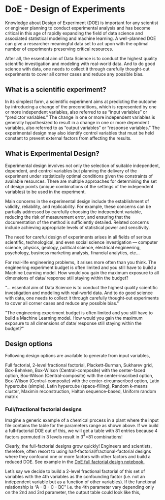 # DoE - Design of Experiments 
Knowledge about Design of Experiment (DOE) is important for any scientist or engineer planning to conduct experimental analysis and has become critical in this age of rapidly expanding the field of data science and associated statistical modeling and machine learning. A well-planned DOE can give a researcher meaningful data set to act upon with the optimal number of experiments preserving critical resources.

After all, the essential aim of Data Science is to conduct the highest quality scientific investigation and modeling with real-world data. And to do good science with data, one needs to collect it through carefully thought-out experiments to cover all corner cases and reduce any possible bias.

## What is a scientific experiment?
In its simplest form, a scientific experiment aims at predicting the outcome by introducing a change of the preconditions, which is represented by one or more independent variables, also referred to as “input variables” or “predictor variables.” The change in one or more independent variables is generally hypothesized to result in a change in one or more dependent variables, also referred to as “output variables” or “response variables.” The experimental design may also identify control variables that must be held constant to prevent external factors from affecting the results.

## What is Experimental Design?
Experimental design involves not only the selection of suitable independent, dependent, and control variables but planning the delivery of the experiment under statistically optimal conditions given the constraints of available resources. There are multiple approaches for determining the set of design points (unique combinations of the settings of the independent variables) to be used in the experiment.

Main concerns in the experimental design include the establishment of validity, reliability, and replicability. For example, these concerns can be partially addressed by carefully choosing the independent variable, reducing the risk of measurement error, and ensuring that the documentation of the method is sufficiently detailed. Related concerns include achieving appropriate levels of statistical power and sensitivity.

The need for careful design of experiments arises in all fields of serious scientific, technological, and even social science investigation — computer science, physics, geology, political science, electrical engineering, psychology, business marketing analysis, financial analytics, etc…

For real-life engineering problems, it arises more often than you think. The engineering experiment budget is often limited and you still have to build a Machine Learning model. How would you gain the maximum exposure to all dimensions of data/ response still staying within the budget?


"… essential aim of Data Science is to conduct the highest quality scientific investigation and modeling with real-world data. And to do good science with data, one needs to collect it through carefully thought-out experiments to cover all corner cases and reduce any possible bias."

"The engineering experiment budget is often limited and you still have to build a Machine Learning model. How would you gain the maximum exposure to all dimensions of data/ response still staying within the budget?" 






## Design options
Following design options are available to generate from input variables,

Full factorial,
2-level fractional factorial,
Plackett-Burman,
Sukharev grid,
Box-Behnken,
Box-Wilson (Central-composite) with the center-faced option,
Box-Wilson (Central-composite) with the center-inscribed option,
Box-Wilson (Central-composite) with the center-circumscribed option,
Latin hypercube (simple),
Latin hypercube (space-filling),
Random k-means cluster,
Maximin reconstruction,
Halton sequence-based,
Uniform random matrix

### Full/fractional factorial designs
Imagine a generic example of a chemical process in a plant where the input file contains the table for the parameters range as shown above. If we build a full-factorial DOE out of this, we will get a table with 81 entries because 4 factors permuted in 3 levels result in 3$^4$=81 combinations! 

Clearly, the full-factorial designs grow quickly! Engineers and scientists, therefore, often resort to using half-factorial/fractional-factorial designs where they confound one or more factors with other factors and build a reduced DOE. See example in the [DoE full factorial design notebook.](Jupyter-notebook/DOE_example.ipynb)

Let’s say we decide to build a 2-level fractional factorial of this set of variables with the 4th variables as the confounding factor (i.e. not an independent variable but as a function of other variables). If the functional relationship is “A - B - C - BC” i.e. the 4th parameter vary depending only on the 2nd and 3rd parameter, the output table could look like this,